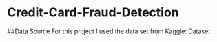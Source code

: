 # Credit-Card-Fraud-Detection

##Data Source
For this project I used the data set from Kaggle: Dataset
